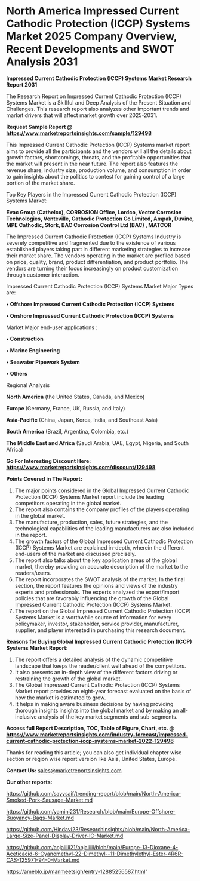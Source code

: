 # North America Impressed Current Cathodic Protection (ICCP) Systems Market 2025 Company Overview, Recent Developments and SWOT Analysis 2031

<strong>Impressed Current Cathodic Protection (ICCP) Systems Market Research Report 2031</strong>

The Research Report on Impressed Current Cathodic Protection (ICCP) Systems Market is a Skillful and Deep Analysis of the Present Situation and Challenges. This research report also analyzes other important trends and market drivers that will affect market growth over 2025-2031.

<strong>Request Sample Report @ <a href=https://www.marketreportsinsights.com/sample/129498>https://www.marketreportsinsights.com/sample/129498</a></strong>

This Impressed Current Cathodic Protection (ICCP) Systems market report aims to provide all the participants and the vendors will all the details about growth factors, shortcomings, threats, and the profitable opportunities that the market will present in the near future. The report also features the revenue share, industry size, production volume, and consumption in order to gain insights about the politics to contest for gaining control of a large portion of the market share.

Top Key Players in the Impressed Current Cathodic Protection (ICCP) Systems Market:

<strong>Evac Group (Cathelco), CORROSION Office, Lordco, Vector Corrosion Technologies, Venteville, Cathodic Protection Co Limited, Ampak, Duvine, MPE Cathodic, Stork, BAC Corrosion Control Ltd (BAC) , MATCOR</strong>

The Impressed Current Cathodic Protection (ICCP) Systems Industry is severely competitive and fragmented due to the existence of various established players taking part in different marketing strategies to increase their market share. The vendors operating in the market are profiled based on price, quality, brand, product differentiation, and product portfolio. The vendors are turning their focus increasingly on product customization through customer interaction.

Impressed Current Cathodic Protection (ICCP) Systems Market Major Types are:

<strong>• Offshore Impressed Current Cathodic Protection (ICCP) Systems

• Onshore Impressed Current Cathodic Protection (ICCP) Systems</strong>

Market Major end-user applications :

<strong>• Construction

• Marine Engineering

• Seawater Pipework System

• Others</strong>

Regional Analysis

</u><strong><b>North America</b></strong> (the United States, Canada, and Mexico)

<strong><b>Europe </b></strong>(Germany, France, UK, Russia, and Italy)

<strong><b>Asia-Pacific</b></strong> (China, Japan, Korea, India, and Southeast Asia)

<strong><b>South America</b></strong> (Brazil, Argentina, Colombia, etc.)

<strong><b>The Middle East and Africa</b></strong> (Saudi Arabia, UAE, Egypt, Nigeria, and South Africa)

<strong>Go For Interesting Discount Here: <a href=https://www.marketreportsinsights.com/discount/129498>https://www.marketreportsinsights.com/discount/129498</a></strong>

<strong>Points Covered in The Report:</strong>
<ol>
  <li>The major points considered in the Global Impressed Current Cathodic Protection (ICCP) Systems Market report include the leading competitors operating in the global market.</li>
  <li>The report also contains the company profiles of the players operating in the global market.</li>
  <li>The manufacture, production, sales, future strategies, and the technological capabilities of the leading manufacturers are also included in the report.</li>
  <li>The growth factors of the Global Impressed Current Cathodic Protection (ICCP) Systems Market are explained in-depth, wherein the different end-users of the market are discussed precisely.</li>
  <li>The report also talks about the key application areas of the global market, thereby providing an accurate description of the market to the readers/users.</li>
  <li>The report incorporates the SWOT analysis of the market. In the final section, the report features the opinions and views of the industry experts and professionals. The experts analyzed the export/import policies that are favorably influencing the growth of the Global Impressed Current Cathodic Protection (ICCP) Systems Market.</li>
  <li>The report on the Global Impressed Current Cathodic Protection (ICCP) Systems Market is a worthwhile source of information for every policymaker, investor, stakeholder, service provider, manufacturer, supplier, and player interested in purchasing this research document.</li>
</ol>
<strong>Reasons for Buying Global Impressed Current Cathodic Protection (ICCP) Systems Market Report:</strong>

<ol>
  <li>The report offers a detailed analysis of the dynamic competitive landscape that keeps the reader/client well ahead of the competitors.</li>
  <li>It also presents an in-depth view of the different factors driving or restraining the growth of the global market.</li>
  <li>The Global Impressed Current Cathodic Protection (ICCP) Systems Market report provides an eight-year forecast evaluated on the basis of how the market is estimated to grow.</li>
  <li>It helps in making aware business decisions by having providing thorough insights insights into the global market and by making an all-inclusive analysis of the key market segments and sub-segments.</li>
</ol>
<strong>Access full Report Description, TOC, Table of Figure, Chart, etc. @ <a href=https://www.marketreportsinsights.com/industry-forecast/impressed-current-cathodic-protection-iccp-systems-market-2022-129498>https://www.marketreportsinsights.com/industry-forecast/impressed-current-cathodic-protection-iccp-systems-market-2022-129498</a></strong>


Thanks for reading this article; you can also get individual chapter wise section or region wise report version like Asia, United States, Europe.

<strong>Contact Us:</strong>
sales@marketreportsinsights.com

<strong>Our other reports:</strong>

<a href=https://github.com/sayysaif/trending-report/blob/main/North-America-Smoked-Pork-Sausage-Market.md>https://github.com/sayysaif/trending-report/blob/main/North-America-Smoked-Pork-Sausage-Market.md</a>

<a href=https://github.com/yamini231/Research/blob/main/Europe-Offshore-Buoyancy-Bags-Market.md>https://github.com/yamini231/Research/blob/main/Europe-Offshore-Buoyancy-Bags-Market.md</a>

<a href=https://github.com/Hindavi23/Researchinsights/blob/main/North-America-Large-Size-Panel-Display-Driver-IC-Market.md>https://github.com/Hindavi23/Researchinsights/blob/main/North-America-Large-Size-Panel-Display-Driver-IC-Market.md</a>

<a href=https://github.com/anjaliiii21/anjaliiii/blob/main/Europe-13-Dioxane-4-Aceticacid-6-Cyanomethyl-22-Dimethyl--11-Dimethylethyl-Ester-4R6R-CAS-125971-94-0-Market.md>https://github.com/anjaliiii21/anjaliiii/blob/main/Europe-13-Dioxane-4-Aceticacid-6-Cyanomethyl-22-Dimethyl--11-Dimethylethyl-Ester-4R6R-CAS-125971-94-0-Market.md</a>

<a href=https://ameblo.jp/manmeetsigh/entry-12885256587.html>https://ameblo.jp/manmeetsigh/entry-12885256587.html</a>"
